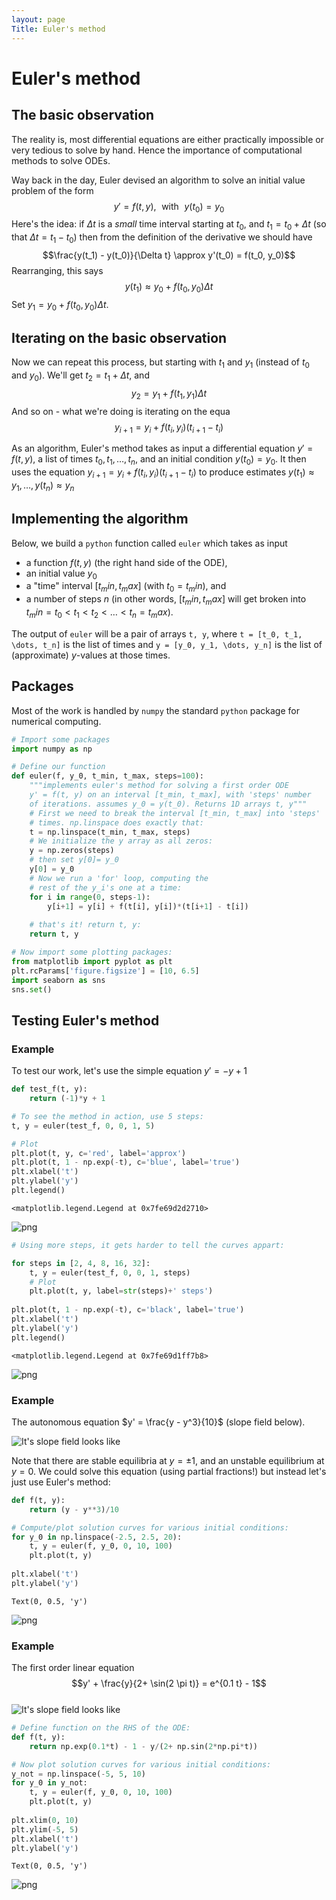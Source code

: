 ```yaml
---
layout: page
Title: Euler's method
---
```

# Euler's method

## The basic observation

The reality is, most differential equations are either practically impossible or very tedious to solve by hand. Hence the importance of computational methods to solve ODEs. 

Way back in the day, Euler devised an algorithm to solve an initial
value problem of the form 
$$y' = f(t, y), \, \, \text{ with } \, \, y(t_0) = y_0$$ 
Here's the idea: if $\Delta t$ is a _small_ time interval starting at
$t_0$, and $t_1 = t_0+\Delta t$ (so that $\Delta t = t_1 - t_0$) then
from the definition of the derivative we should have 
$$\frac{y(t_1) - y(t_0)}{\Delta t} \approx y'(t_0) = f(t_0, y_0)$$ 
Rearranging, this says 
$$y(t_1) \approx y_0 + f(t_0, y_0) \Delta t$$ 
Set $y_1 = y_0 + f(t_0, y_0) \Delta t$.

## Iterating on the basic observation

Now we can repeat this process, but starting with $t_1$ and $y_1$
(instead of $t_0$ and $y_0$). We'll get $t_2 = t_1+ \Delta t$, and 
$$y_2 = y_1 + f(t_1, y_1) \Delta t$$ 
And so on  - what we're doing is iterating on the equa$$y_{i+1} = y_i + f(t_i, y_i) (t_{i+1} - t_i)$$ 

As an algorithm, Euler's method takes as input a differential equation $y' = f(t, y)$, a list of times $t_0, t_1, \dots, t_n$, and an initial condition $y(t_0) = y_0$. It then uses the equation $y_{i+1} = y_i + f(t_i, y_i) (t_{i+1} - t_i)$ to produce estimates $y(t_1) \approx y_1, \dots, y(t_n) \approx y_n$  

## Implementing the algorithm

Below, we build a `python` function called `euler` which takes as input 

- a function $f(t, y)$ (the right hand side of the ODE), 
- an initial value $y_0$
- a "time" interval $[t_min, t_max]$ (with $t_0 = t_min$), and 
- a number of steps $n$ (in other words, $[t_min, t_max]$ will get broken into $t_min = t_0 < t_1 < t_2 < \dots < t_n = t_max$). 

The output of `euler` will be a pair of arrays `t, y`, where `t = [t_0, t_1, \dots, t_n]` is the list of times and `y = [y_0, y_1, \dots, y_n]` is the list of (approximate) $y$-values at those times. 

## Packages

Most of the work is handled by `numpy` the standard `python` package for numerical computing. 


```python
# Import some packages
import numpy as np
```


```python
# Define our function
def euler(f, y_0, t_min, t_max, steps=100):
    """implements euler's method for solving a first order ODE
    y' = f(t, y) on an interval [t_min, t_max], with 'steps' number 
    of iterations. assumes y_0 = y(t_0). Returns 1D arrays t, y"""
    # First we need to break the interval [t_min, t_max] into 'steps'
    # times. np.linspace does exactly that:
    t = np.linspace(t_min, t_max, steps)
    # We initialize the y array as all zeros:
    y = np.zeros(steps)
    # then set y[0]= y_0
    y[0] = y_0
    # Now we run a 'for' loop, computing the 
    # rest of the y_i's one at a time:
    for i in range(0, steps-1):
        y[i+1] = y[i] + f(t[i], y[i])*(t[i+1] - t[i])
        
    # that's it! return t, y:
    return t, y
```


```python
# Now import some plotting packages:
from matplotlib import pyplot as plt
plt.rcParams['figure.figsize'] = [10, 6.5]
import seaborn as sns
sns.set()
```

## Testing Euler's method

### Example

To test our work, let's use the simple equation $y' = - y + 1$


```python
def test_f(t, y):
    return (-1)*y + 1
```


```python
# To see the method in action, use 5 steps:
t, y = euler(test_f, 0, 0, 1, 5)

# Plot
plt.plot(t, y, c='red', label='approx')
plt.plot(t, 1 - np.exp(-t), c='blue', label='true')
plt.xlabel('t')
plt.ylabel('y')
plt.legend()
```




    <matplotlib.legend.Legend at 0x7fe69d2d2710>




![png](./output_10_1.png)



```python
# Using more steps, it gets harder to tell the curves appart:

for steps in [2, 4, 8, 16, 32]:
    t, y = euler(test_f, 0, 0, 1, steps)
    # Plot
    plt.plot(t, y, label=str(steps)+' steps')
    
plt.plot(t, 1 - np.exp(-t), c='black', label='true')    
plt.xlabel('t')
plt.ylabel('y')
plt.legend()
```




    <matplotlib.legend.Legend at 0x7fe69d1ff7b8>




![png](./output_11_1.png)


### Example

The autonomous equation $y' = \frac{y - y^3}{10}$ (slope field below). 

![It's slope field looks like](./aut_slope_field.png)

Note that there are stable equilibria at $y= \pm 1$, and an unstable equilibrium at $y=0$. We could solve this equation (using partial fractions!) but instead let's just use Euler's method:


```python
def f(t, y):
    return (y - y**3)/10
```


```python
# Compute/plot solution curves for various initial conditions:
for y_0 in np.linspace(-2.5, 2.5, 20):
    t, y = euler(f, y_0, 0, 10, 100)
    plt.plot(t, y)
    
plt.xlabel('t')
plt.ylabel('y')
```




    Text(0, 0.5, 'y')




![png](./output_15_1.png)


### Example

The first order linear equation 
$$y' + \frac{y}{2+ \sin(2 \pi t)} = e^{0.1 t} - 1$$  
![It's slope field looks like](./FOL_slope_field.png) 


```python
# Define function on the RHS of the ODE:
def f(t, y):
    return np.exp(0.1*t) - 1 - y/(2+ np.sin(2*np.pi*t))
```


```python
# Now plot solution curves for various initial conditions: 
y_not = np.linspace(-5, 5, 10)
for y_0 in y_not:
    t, y = euler(f, y_0, 0, 10, 100)
    plt.plot(t, y)
    
plt.xlim(0, 10)
plt.ylim(-5, 5)
plt.xlabel('t')
plt.ylabel('y')
```




    Text(0, 0.5, 'y')




![png](./output_18_1.png)


<!-- ### What other equations should we plug into this machine?! -->
